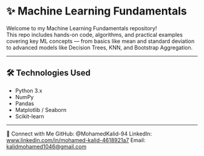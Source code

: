 # ✨ Machine Learning Fundamentals

Welcome to my Machine Learning Fundamentals repository!  
This repo includes hands-on code, algorithms, and practical examples covering key ML concepts — from basics like mean and standard deviation to advanced models like Decision Trees, KNN, and Bootstrap Aggregation.

---

## 🛠 Technologies Used

- Python 3.x
- NumPy
- Pandas
- Matplotlib / Seaborn
- Scikit-learn

---

🔗 Connect with Me 
GitHub: @MohamedKalid-94
LinkedIn: www.linkedin.com/in/mohamed-kalid-4618921a7
Email: kalidmohamed1046@gmail.com
